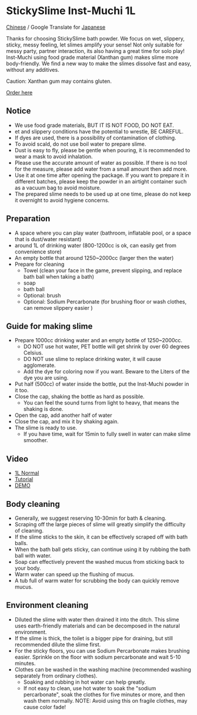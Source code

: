 StickySlime Inst-Muchi 1L
===
[Chinese](prod_inst_muchi1.md) / Google Translate for [Japanese](https://raw-githubusercontent-com.translate.goog/mizunogin/testing/master/prod_inst_muchi1.md?_x_tr_sl=zh-TW&_x_tr_tl=ja&_x_tr_hl=zh-TW&_x_tr_pto=wapp)

Thanks for choosing StickySlime bath powder. We focus on wet, slippery, sticky, messy feeling, let slimes amplify your sense! Not only suitable for messy party, partner interaction, its also having a great time for solo play!
Inst-Muchi using food grade material (Xanthan gum) makes slime more body-friendly. We find a new way to make the slimes dissolve fast and easy, without any additives.

Caution: Xanthan gum may contains gluten.

[Order here](https://forms.gle/35kck9bTKbRLnpZP8)

Notice
---
* We use food grade materials, BUT IT IS NOT FOOD, DO NOT EAT.
* et and slippery conditions have the potential to wrestle, BE CAREFUL.
* If dyes are used, there is a possibility of contamination of clothing.
* To avoid scald, do not use boil water to prepare slime.
* Dust is easy to fly, please be gentle when pouring, it is recommended to wear a mask to avoid inhalation.
* Please use the accurate amount of water as possible. If there is no tool for the measure, please add water from a small amount then add more.
* Use it at one time after opening the package. If you want to prepare it in different batches, please keep the powder in an airtight container such as a vacuum bag to avoid moisture.
* The prepared slime needs to be used up at one time, please do not keep it overnight to avoid hygiene concerns.


Preparation
---
* A space where you can play water (bathroom, inflatable pool, or a space that is dust/water resistant)
* around 1L of drinking water (800-1200cc is ok, can easily get from convenience store)
* An empty bottle that around 1250~2000cc (larger then the water)
* Prepare for cleaning
  * Towel (clean your face in the game, prevent slipping, and replace bath ball when taking a bath)
  * soap
  * bath ball
  * Optional: brush
  * Optional: Sodium Percarbonate (for brushing floor or wash clothes, can remove slippery easier )


Guide for making slime
---
* Prepare 1000cc drinking water and an empty bottle of 1250~2000cc.
  * DO NOT use hot water, PET bottle will get shrink by over 60 degrees Celsius.
  * DO NOT use slime to replace drinking water, it will cause agglomerate.
  * Add the dye for coloring now if you want. Beware to the Liters of the dye you are using.
* Put half (500cc) of water inside the bottle, put the Inst-Muchi powder in it too.
* Close the cap, shaking the bottle as hard as possible.
  * You can feel the sound turns from light to heavy, that means the shaking is done.
* Open the cap, add another half of water
* Close the cap, and mix it by shaking again.
* The slime is ready to use. 
  * If you have time, wait for 15min to fully swell in water can make slime smoother.


Video
---
- [1L Normal](https://youtu.be/YrZcgy7R-Io)
- [Tutorial](https://youtu.be/7FCezn0RlE8)
- [DEMO](https://www.youtube.com/watch?v=TH9-Zhi7UPI)


Body cleaning
---
* Generally, we suggest reserving 10-30min for bath & cleaning.
* Scraping off the large pieces of slime will greatly simplify the difficulty of cleaning.
* If the slime sticks to the skin, it can be effectively scraped off with bath balls.
* When the bath ball gets sticky, can continue using it by rubbing the bath ball with water.
* Soap can effectively prevent the washed mucus from sticking back to your body.
* Warm water can speed up the flushing of mucus.
* A tub full of warm water for scrubbing the body can quickly remove mucus.


Environment cleaning
---
* Diluted the slime with water then drained it into the ditch. This slime uses earth-friendly materials and can be decomposed in the natural environment.
* If the slime is thick, the toilet is a bigger pipe for draining, but still recommended dilute the slime first.
* For the sticky floors, you can use Sodium Percarbonate makes brushing easier. Sprinkle on the floor with sodium percarbonate and wait 5-10 minutes.
* Clothes can be washed in the washing machine (recommended washing separately from ordinary clothes).
  * Soaking and rubbing in hot water can help greatly.
  * If not easy to clean, use hot water to soak the "sodium percarbonate", soak the clothes for five minutes or more, and then wash them normally. NOTE: Avoid using this on fragile clothes, may cause color fade!
